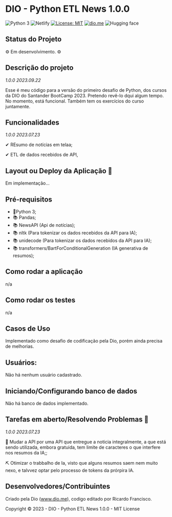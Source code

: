# DIO - Python ETL News 1.0.0 

![Python 3](https://img.shields.io/static/v1?label=Python3&labelColor=navy&message=ok!✔&style=plastic&color=lightblue&logo=PYTHON&logoColor=yellow)
![Netlify](https://img.shields.io/static/v1?label=Netlify&labelColor=black&message=deploy_soon⏳&color=orange&style=plastic&logo=netlify)
[![License: MIT](https://img.shields.io/badge/License-MIT-green?label=⚖License&logo=balance-scale&logoColor=white&style=plastic)](https://opensource.org/licenses/MIT)
[![dio.me](https://img.shields.io/static/v1?label=⚫Dio.me&labelColor=black&message=ok!✔&color=purple&style=plastic&&logoXcolor=white)](https://web.dio.me/users/olhodelugarnenhum?tab=skills)
![Hugging face](https://img.shields.io/static/v1?label=🤗Hugging_face&labelColor=black&message=ok!✔&style=plastic&color=fffd1e&logo=&çogoColor=yellow)

## Status do Projeto

<p> ⚙ Em desenvolvimento. ⚙ </p>

## Descrição do projeto 

<p align="justify">
  
  _1.0.0 2023.09.22_
  
  Esse é meu código para a versão do primeiro desafio de Python, dos cursos da DIO do Santander BootCamp 2023. Pretendo revê-lo dqui algum tempo. No momento, está funcional. Também tem os exercícios do curso juntamente.

## Funcionalidades

_1.0.0 2023.07.23_
  
✔ REsumo de notícias em telaa;   

✔ ETL de dados recebidos de API,


## Layout ou Deploy da Aplicação :dash:


Em implementação...

## Pré-requisitos

- 🐍Python 3;
- 📚 Pandas;
- 📚 NewsAPI (Api de notícias);
- 📚 nltk (Para tokenizar os dados recebidos da API para IA);
- 📚 unidecode (Para tokenizar os dados recebidos da API para IA);
- 📚 transformers/BartForConditionalGeneration (IA generativa de resumos);

## Como rodar a aplicação 

n/a

## Como rodar os testes

n/a

## Casos de Uso

Implementado como desafio de codificação pela Dio, porém ainda precisa de melhorias.

## Usuários: 

Não há nenhum usuário cadastrado. 

## Iniciando/Configurando banco de dados

Não há banco de dados implementado. 

## Tarefas em aberto/Resolvendo Problemas 🧨


_1.0.0 2023.07.23_

🔨 Mudar a API por uma API que entregue a noticia integralmente, a que está sendo utilizada, embora gratuida, tem limite de caracteres o que interfere nos resumos da IA;;

⛏ Otimizar o trabbalho de Ia, visto que alguns resumos saem nem muito nexo, e talvvez optar pelo processo de tokens da prórpira IA.

## Desenvolvedores/Contribuintes

Criado pela Dio (www.dio.me), codigo editado por Ricardo Francisco. 

Copyright © 2023 - DIO - Python ETL News 1.0.0 - MIT License
